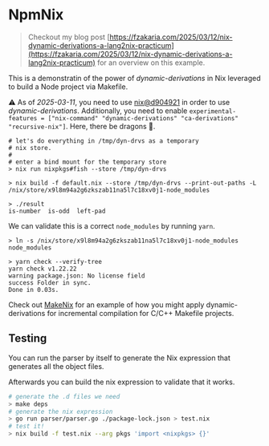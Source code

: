 # NpmNix

> Checkout my blog post [https://fzakaria.com/2025/03/12/nix-dynamic-derivations-a-lang2nix-practicum](https://fzakaria.com/2025/03/12/nix-dynamic-derivations-a-lang2nix-practicum) for an overview on this example.

This is a demonstratin of the power of _dynamic-derivations_ in Nix leveraged to build a Node project via Makefile.

⚠️ As of _2025-03-11_, you need to use [nix@d904921](https://github.com/NixOS/nix/commit/d904921eecbc17662fef67e8162bd3c7d1a54ce0) in order to use _dynamic-derivations_. Additionally, you need to enable `experimental-features = ["nix-command" "dynamic-derivations" "ca-derivations" "recursive-nix"]`. Here, there be dragons 🐲.

```console
# let's do everything in /tmp/dyn-drvs as a temporary
# nix store.
# 
# enter a bind mount for the temporary store
> nix run nixpkgs#fish --store /tmp/dyn-drvs

> nix build -f default.nix --store /tmp/dyn-drvs --print-out-paths -L
/nix/store/x9l8m94a2g6zkszab11na5l7c18xv0j1-node_modules 

> ./result
is-number  is-odd  left-pad
```

We can validate this is a correct `node_modules` by running `yarn`.

```console
> ln -s /nix/store/x9l8m94a2g6zkszab11na5l7c18xv0j1-node_modules node_modules

> yarn check --verify-tree
yarn check v1.22.22
warning package.json: No license field
success Folder in sync.
Done in 0.03s.
```

Check out [MakeNix](https://github.com/fzakaria/MakeNix) for an example of how you might apply dynamic-derivations for incremental compilation for C/C++ Makefile projects.


## Testing

You can run the parser by itself to generate the Nix expression that generates all the object files.

Afterwards you can build the nix expression to validate that it works.

```sh
# generate the .d files we need
> make deps
# generate the nix expression
> go run parser/parser.go ./package-lock.json > test.nix
# test it!
> nix build -f test.nix --arg pkgs 'import <nixpkgs> {}'
```
